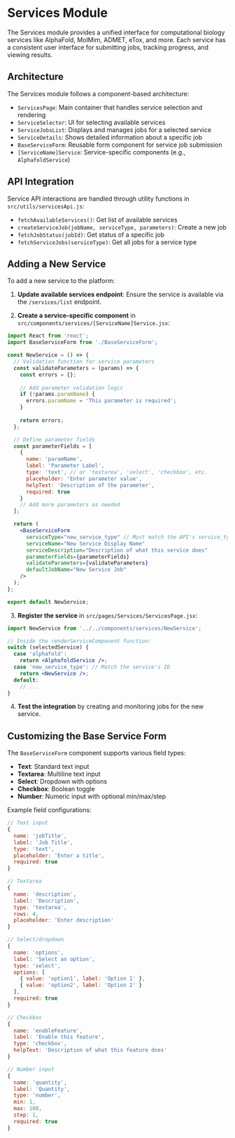 # Services Module

The Services module provides a unified interface for computational biology services like AlphaFold, MolMim, ADMET, eTox, and more. Each service has a consistent user interface for submitting jobs, tracking progress, and viewing results.

## Architecture

The Services module follows a component-based architecture:

- `ServicesPage`: Main container that handles service selection and rendering
- `ServiceSelector`: UI for selecting available services
- `ServiceJobsList`: Displays and manages jobs for a selected service
- `ServiceDetails`: Shows detailed information about a specific job
- `BaseServiceForm`: Reusable form component for service job submission
- `[ServiceName]Service`: Service-specific components (e.g., `AlphafoldService`)

## API Integration

Service API interactions are handled through utility functions in `src/utils/servicesApi.js`:

- `fetchAvailableServices()`: Get list of available services
- `createServiceJob(jobName, serviceType, parameters)`: Create a new job
- `fetchJobStatus(jobId)`: Get status of a specific job
- `fetchServiceJobs(serviceType)`: Get all jobs for a service type

## Adding a New Service

To add a new service to the platform:

1. **Update available services endpoint**: Ensure the service is available via the `/services/list` endpoint.

2. **Create a service-specific component** in `src/components/services/[ServiceName]Service.jsx`:

```jsx
import React from 'react';
import BaseServiceForm from './BaseServiceForm';

const NewService = () => {
  // Validation function for service parameters
  const validateParameters = (params) => {
    const errors = {};
    
    // Add parameter validation logic
    if (!params.paramName) {
      errors.paramName = 'This parameter is required';
    }
    
    return errors;
  };

  // Define parameter fields
  const parameterFields = [
    {
      name: 'paramName',
      label: 'Parameter Label',
      type: 'text', // or 'textarea', 'select', 'checkbox', etc.
      placeholder: 'Enter parameter value',
      helpText: 'Description of the parameter',
      required: true
    }
    // Add more parameters as needed
  ];

  return (
    <BaseServiceForm
      serviceType="new_service_type" // Must match the API's service_type
      serviceName="New Service Display Name"
      serviceDescription="Description of what this service does"
      parameterFields={parameterFields}
      validateParameters={validateParameters}
      defaultJobName="New Service Job"
    />
  );
};

export default NewService;
```

3. **Register the service** in `src/pages/Services/ServicesPage.jsx`:

```jsx
import NewService from '../../components/services/NewService';

// Inside the renderServiceComponent function:
switch (selectedService) {
  case 'alphafold':
    return <AlphafoldService />;
  case 'new_service_type': // Match the service's ID
    return <NewService />;
  default:
    // ...
}
```

4. **Test the integration** by creating and monitoring jobs for the new service.

## Customizing the Base Service Form

The `BaseServiceForm` component supports various field types:

- **Text**: Standard text input
- **Textarea**: Multiline text input
- **Select**: Dropdown with options
- **Checkbox**: Boolean toggle
- **Number**: Numeric input with optional min/max/step

Example field configurations:

```jsx
// Text input
{
  name: 'jobTitle',
  label: 'Job Title',
  type: 'text',
  placeholder: 'Enter a title',
  required: true
}

// Textarea
{
  name: 'description',
  label: 'Description',
  type: 'textarea',
  rows: 4,
  placeholder: 'Enter description'
}

// Select/dropdown
{
  name: 'options',
  label: 'Select an option',
  type: 'select',
  options: [
    { value: 'option1', label: 'Option 1' },
    { value: 'option2', label: 'Option 2' }
  ],
  required: true
}

// Checkbox
{
  name: 'enableFeature',
  label: 'Enable this feature',
  type: 'checkbox',
  helpText: 'Description of what this feature does'
}

// Number input
{
  name: 'quantity',
  label: 'Quantity',
  type: 'number',
  min: 1,
  max: 100,
  step: 1,
  required: true
}
``` 